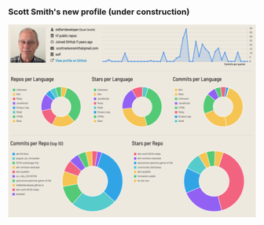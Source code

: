 ### Scott Smith's new profile (under construction)

![tipsy/profile-summary-for-github](https://github.com/oldfartdeveloper/oldfartdeveloper/blob/master/github-profile-summary-2020-7-18.png)

<!--
**oldfartdeveloper/oldfartdeveloper** is a ✨ _special_ ✨ repository because its `README.md` (this file) appears on your GitHub profile.

Here are some ideas to get you started:

- 🔭 I’m currently working on ...
- 🌱 I’m currently learning ...
- 👯 I’m looking to collaborate on ...
- 🤔 I’m looking for help with ...
- 💬 Ask me about ...
- 📫 How to reach me: ...
- 😄 Pronouns: ...
- ⚡ Fun fact: ...
-->
